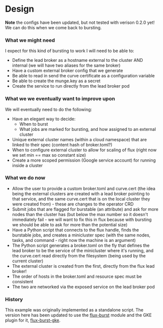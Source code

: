# Design

**Note** the configs have been updated, but not tested with verison 0.2.0 yet!
We can do this when we come back to bursting.

### What we might need

I expect for this kind of bursting to work I will need to be able to:

 - Define the lead broker as a hostname external to the cluster AND internal (we will have two aliases for the same broker)
 - Have a custom external broker config that we generate
 - Be able to read in send the curve certificate as a configuration variable
 - Be able to create the munge.key as a secret
 - Create the service to run directly from the lead broker pod

### What we we eventually want to improve upon

We will eventually need to do the following:

 - Have an elegant way to decide:
   - When to burst
   - What jobs are marked for bursting, and how assigned to an external cluster
 - Unique external cluster names (within a cloud namespace) that are linked to their spec (content hash of broker.toml?)
 - When to configure external cluster to allow for scaling of flux (right now we set min == max so constant size)
 - Create a more scoped permission (Google service account) for running inside a cluster

### What we do now

- Allow the user to provide a custom broker.toml and curve.cert (the idea being the external clusters are created with a lead broker pointing to that service, and the same curve.cert that is on the local cluster they were created from) - these are changes to the operator CRD
- Submit jobs that are flagged for burstable (an attribute) and ask for more nodes than the cluster has (but below the max number so it doesn't immediately fail - we will want to fix this in flux because with bursting we should be able to ask for more than the potential size)
- Have a Python script that connects to the flux handle, finds the burstable jobs, and creates a minicluster spec (with the same nodes, tasks, and command - right now the machine is an argument)
- The Python script generates a broker.toml on the fly that defines the lead broker to be the service of the minicluster where it's running, and the curve.cert read directly from the filesystem (being used by the current cluster)
- The external cluster is created from the first, directly from the flux lead broker!
- The order of hosts in the broker.toml and resource spec must be consistent
- The two are networked via the exposed service on the lead broker pod

### History

This example was originally implemented as a standalone script.
The version here has been updated to use the [flux-burst](https://github.com/converged-computing/flux-burst)
module and the GKE plugin for it, [flux-burst-gke](https://github.com/converged-computing/flux-burst-gke).
